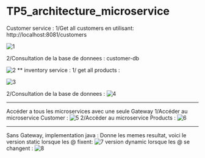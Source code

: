 # TP5_architecture_microservice
Customer service :
1/Get all customers en utilisant: http://localhost:8081/customers

![1](https://github.com/haazelnuter/TP5_architecture_microservice/assets/96618018/e42582dc-e622-4283-9c2b-69b59e046854)

2/Consultation de la base de donnees : customer-db

![2](https://github.com/haazelnuter/TP5_architecture_microservice/assets/96618018/d00b88dc-ab82-4f58-87dd-b2b78b20d94c)
**
inventory service :
1/ get all products :

![3](https://github.com/haazelnuter/TP5_architecture_microservice/assets/96618018/66344e2f-2762-4623-b30b-ae6bd213451f)

2/Consultation de la base de donnees :
![4](https://github.com/haazelnuter/TP5_architecture_microservice/assets/96618018/4020d8ef-cc15-422f-9ec7-6e97fad853f3)

************
Accéder a tous les microservices avec une seule Gateway 
1/Accéder au microservice Customer :
![5](https://github.com/haazelnuter/TP5_architecture_microservice/assets/96618018/9d71f9a6-3bae-4d8f-85e8-78badd345770)
2/Accéder au microservice Products :
![6](https://github.com/haazelnuter/TP5_architecture_microservice/assets/96618018/568b5178-3715-461c-8e0d-3d30a84199d7)

**************
Sans Gateway, implementation java : 
Donne les memes resultat, voici le version static lorsque les @ fixent: 
![7](https://github.com/haazelnuter/TP5_architecture_microservice/assets/96618018/d1064763-528a-4274-a693-2a1e39caf67f)
version dynamic lorsque les @ se changent : 
![8](https://github.com/haazelnuter/TP5_architecture_microservice/assets/96618018/e066577a-ac34-4728-b75e-7f7234f989cb)




